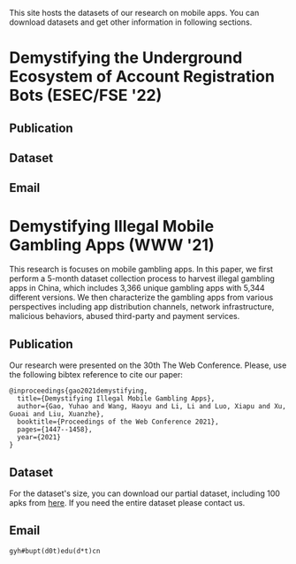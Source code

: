 This site hosts the datasets of our research on mobile apps. You can download datasets and get other information in following sections. 

# Demystifying the Underground Ecosystem of Account Registration Bots (ESEC/FSE '22)

## Publication
## Dataset
## Email

# Demystifying Illegal Mobile Gambling Apps (WWW '21)

This research is focuses on mobile gambling apps. In this paper, we first perform a 5-month dataset collection process to harvest illegal gambling apps in China, which includes 3,366 unique gambling apps with 5,344 different versions. We then characterize the gambling apps from various perspectives including app distribution channels, network infrastructure, malicious behaviors, abused third-party and payment services. 

## Publication

Our research were presented on the 30th The Web Conference. Please, use the following bibtex reference to cite our paper:

```
@inproceedings{gao2021demystifying,
  title={Demystifying Illegal Mobile Gambling Apps},
  author={Gao, Yuhao and Wang, Haoyu and Li, Li and Luo, Xiapu and Xu, Guoai and Liu, Xuanzhe},
  booktitle={Proceedings of the Web Conference 2021},
  pages={1447--1458},
  year={2021}
}
```

## Dataset

For the dataset's size, you can download our partial dataset, including 100 apks from [here](https://doi.org/10.5281/zenodo.4678399#.YHGwd0ZenWM.link). If you need the entire dataset please contact us. 

## Email

```
gyh#bupt(d0t)edu(d*t)cn
```
